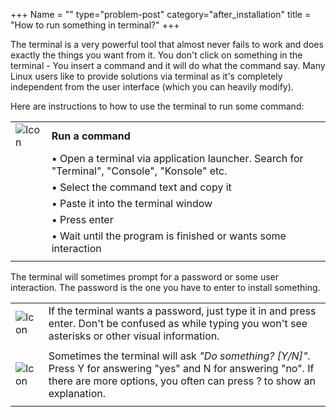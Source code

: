 +++
Name = ""
type="problem-post"
category="after_installation"
title = "How to run something in terminal?"
+++

The terminal is a very powerful tool that almost never fails to work and does exactly the things you want from it. You don't click on something in the terminal - You insert a command and it will do what the command say. Many Linux users like to provide solutions via terminal as it's completely independent from the user interface (which you can heavily modify). 

Here are instructions to how to use the terminal to run some command:

|   |   |
|---|---|
| ![Icon](;baseurl;/img/actions/run.svg) | **Run a command** |
|  | • Open a terminal via application launcher. Search for "Terminal", "Console", "Konsole" etc. |
|  | • Select the command text and copy it |
|  | • Paste it into the terminal window |
|  | • Press enter |
|  | • Wait until the program is finished or wants some interaction |
|   |   |

The terminal will sometimes prompt for a password or some user interaction. The password is the one you have to enter to install something.

|   |   |
|---|---|
| ![Icon](;baseurl;/img/actions/information.svg) | If the terminal wants a password, just type it in and press enter. Don't be confused as while typing you won't see asterisks or other visual information. |
|   |   |
| ![Icon](;baseurl;/img/actions/information.svg) | Sometimes the terminal will ask *"Do something? [Y/N]"*. Press Y for answering "yes" and N for answering "no". If there are more options, you often can press ? to show an explanation. |
|   |   |
